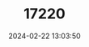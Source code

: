 ---
title: "17220"
category: "Phyllotis amicus"
draft: false
date: 2024-02-22 13:03:50
languages:
  English: ["Friendly Leaf-eared Mouse"]
---